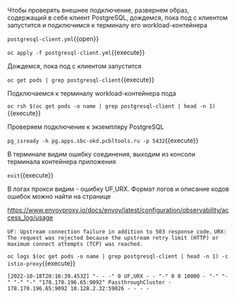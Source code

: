 Чтобы проверять внешнее подключение, развернем образ, содержащий в себе клиент PostgreSQL, дождемся, пока под с клиентом
запустится и подключимся к терминалу его workload-контейнера

`postgresql-client.yml`{{open}}

`oc apply -f postgresql-client.yml`{{execute}}

Дождемся, пока под с клиентом запустится

`oc get pods | grep postgresql-client`{{execute}}

Подключаемся к терминалу workload-контейнера пода

`oc rsh $(oc get pods -o name | grep postgresql-client | head -n 1)`{{execute}}

Проверяем подключение к экземпляру PostgreSQL

`pg_isready -h pg.apps.sbc-okd.pcbltools.ru -p 5432`{{execute}}

В терминале видим ошибку соединения, выходим из консоли терминала контейнера приложения

`exit`{{execute}}

В логах прокси видим - ошибку UF,URX. Формат логов и описание кодов ошибок можно найти на странице

https://www.envoyproxy.io/docs/envoy/latest/configuration/observability/access_log/usage

`UF: Upstream connection failure in addition to 503 response code.`
`URX: The request was rejected because the upstream retry limit (HTTP) or maximum connect attempts (TCP) was reached.`

`oc logs $(oc get pods -o name | grep postgresql-client | head -n 1) -c istio-proxy`{{execute}}

`[2022-10-18T20:16:39.453Z] "- - -" 0 UF,URX - - "-" 0 0 10000 - "-" "-" "-" "-" "178.170.196.65:9092" PassthroughCluster - 178.170.196.65:9092 10.128.2.32:59026 - - - -`

